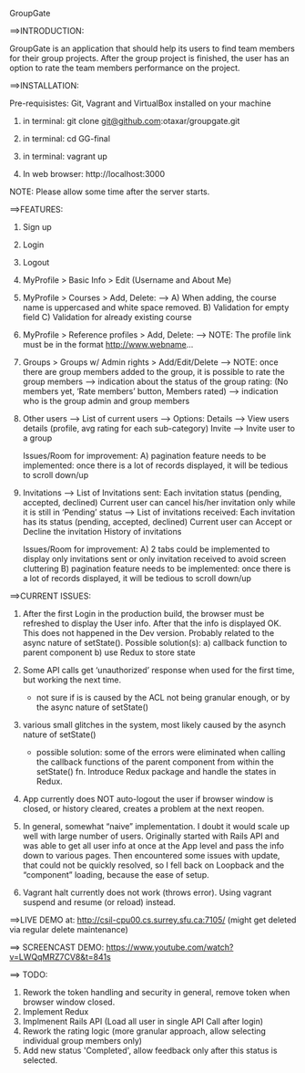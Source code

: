 GroupGate

==>INTRODUCTION:

GroupGate is an application that should help its users to find team members 
for their group projects. After the group project is finished, the user has
an option to rate the team members performance on the project.


==>INSTALLATION:

Pre-requisistes: Git, Vagrant and VirtualBox installed on your machine 

1) in terminal: git clone git@github.com:otaxar/groupgate.git

2) in terminal: cd GG-final

3) in terminal: vagrant up

4) In web browser: http://localhost:3000

NOTE: Please allow some time after the server starts.


==>FEATURES:

1) Sign up
2) Login
3) Logout

4) MyProfile > Basic Info > Edit (Username and About Me)

5) MyProfile > Courses > Add, Delete: 
     —> A) When adding, the course name is uppercased and white space removed.
            B) Validation for empty field
            C) Validation for already existing course

6) MyProfile > Reference profiles > Add, Delete:
      —> NOTE: The profile link must be in the format http://www.webname...

7) Groups > Groups w/ Admin rights > Add/Edit/Delete
     —> NOTE: once there are group members added to the group, it is possible to rate the group members
     —> indication about the status of the group rating: (No members yet, ‘Rate members’ button, Members rated)
     —> indication who is the group admin and group members

8) Other users
     —> List of current users
     —> Options: Details —> View users details (profile, avg rating for each sub-category)
                          Invite —> Invite user to a group

      Issues/Room for improvement:
       A) pagination feature needs to be implemented: once there is a lot of records displayed, it will be tedious to scroll down/up

9) Invitations
     —> List of Invitations sent: 
                      Each invitation status (pending, accepted, declined)
                      Current user can cancel his/her invitation only while it is still in ‘Pending’ status
     —> List of invitations received:
                      Each invitation has its status (pending, accepted, declined)
                      Current user can Accept or Decline the invitation
                      History of invitations 

      Issues/Room for improvement:
        A) 2 tabs could be implemented to display only invitations sent or only invitation received to avoid screen cluttering
        B) pagination feature needs to be implemented: once there is a lot of records displayed, it will be tedious to scroll down/up


           
==>CURRENT ISSUES:

1) After the first Login in the production build, the browser must be refreshed to display the User info. After that the info is displayed OK.
    This does not happened in the Dev version. 
    Probably related to the async nature of setState().
    Possible solution(s): a) callback function to parent component
                          b) use Redux to store state

2) Some API calls get ‘unauthorized’ response when used for the first time, but working the next time.
    - not sure if is is caused by the ACL not being granular enough, or by the async nature of setState()

3) various small glitches in the system, most likely caused by the asynch nature of setState()
    - possible solution: some of the errors were eliminated when calling the callback functions of the parent component from within the setState() fn. Introduce Redux package and handle the states in Redux.
   
4) App currently does NOT  auto-logout the user if browser window is closed, or history cleared, creates a problem at the next reopen.

5) In general, somewhat “naive” implementation. I doubt it would scale up well with large number of users. 
    Originally started with Rails API and was able to get all user info at once at the App level and pass the info down to various pages.
    Then encountered some issues with update, that could not be quickly resolved, so I fell back on Loopback and the “component” loading, because the ease of setup.

6) Vagrant halt currently does not work (throws error). Using vagrant suspend and resume (or reload) instead.  
 

==>LIVE DEMO at: http://csil-cpu00.cs.surrey.sfu.ca:7105/
(might get deleted via regular delete maintenance)

==> SCREENCAST DEMO: 
https://www.youtube.com/watch?v=LWQqMRZ7CV8&t=841s


==> TODO:
1) Rework the token handling and security in general, remove token when browser window closed. 
2) Implement Redux
3) Implmenent Rails API (Load all user in single API Call after login)
4) Rework the rating logic (more granular approach, allow selecting individual group members only)
5) Add new status 'Completed', allow feedback only after this status is selected.
